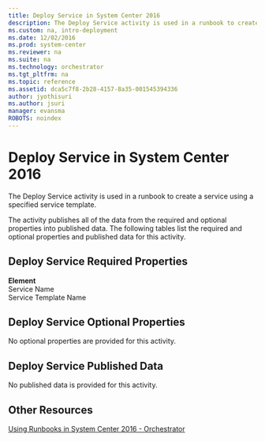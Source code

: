 ```yaml
---
title: Deploy Service in System Center 2016
description: The Deploy Service activity is used in a runbook to create a service using a specified service template.
ms.custom: na, intro-deployment
ms.date: 12/02/2016
ms.prod: system-center
ms.reviewer: na
ms.suite: na
ms.technology: orchestrator
ms.tgt_pltfrm: na
ms.topic: reference
ms.assetid: dca5c7f8-2b28-4157-8a35-001545394336
author: jyothisuri
ms.author: jsuri
manager: evansma
ROBOTS: noindex
---
```

# Deploy Service in System Center 2016

The Deploy Service activity is used in a runbook to create a service using a specified service template.

The activity publishes all of the data from the required and optional properties into published data. The following tables list the required and optional properties and published data for this activity.

## Deploy Service Required Properties

**Element**<br>Service Name<br>Service Template Name

## Deploy Service Optional Properties

No optional properties are provided for this activity.

## Deploy Service Published Data

No published data is provided for this activity.

## Other Resources

[Using Runbooks in System Center 2016 - Orchestrator](design-and-build-runbooks.md)
